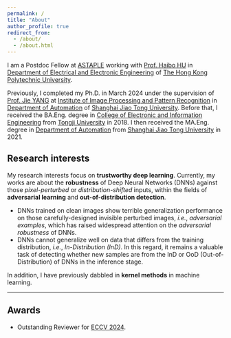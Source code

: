 ```yaml
---
permalink: /
title: "About"
author_profile: true
redirect_from: 
  - /about/
  - /about.html
---
```


I am a Postdoc Fellow at [ASTAPLE](https://www.astaple.com/) working with [Prof. Haibo HU](https://haibohu.org/) in [Department of Electrical and Electronic Engineering](https://www.polyu.edu.hk/eee/?sc_lang=en) of [The Hong Kong Polytechnic University](https://www.polyu.edu.hk/en/).

Previously, I completed my Ph.D. in March 2024 under the supervision of [Prof. Jie YANG](https://scholar.google.com/citations?user=tmx7tu8AAAAJ&hl=en) at [Institute of Image Processing and Pattern Recognition](http://www.pami.sjtu.edu.cn/) in [Department of Automation](https://automation.sjtu.edu.cn/) of [Shanghai Jiao Tong University](https://www.sjtu.edu.cn/). Before that, I received the BA.Eng. degree in [College of Electronic and Information Engineering](https://see.tongji.edu.cn/) from [Tongji University](https://www.tongji.edu.cn/) in 2018. I then received the MA.Eng. degree in [Department of Automation](https://automation.sjtu.edu.cn/) from [Shanghai Jiao Tong University](https://www.sjtu.edu.cn/) in 2021.


Research interests
---
My research interests focus on **trustworthy deep learning**. Currently, my works are about the **robustness** of Deep Neural Networks (DNNs) against those *pixel-perturbed* or *distribution-shifted* inputs, within the fields of **adversarial learning** and **out-of-distribution detection**.

- DNNs trained on clean images show terrible generalization performance on those carefully-designed invisible perturbed images, *i.e.*, *adversarial examples*, which has raised widespread attention on the *adversarial robustness* of DNNs.
- DNNs cannot generalize well on data that differs from the training distribution, *i.e.*, *In-Distribution (InD)*. In this regard, it remains a valuable task of detecting whether new samples are from the InD or OoD (Out-of-Distribution) of DNNs in the inference stage.

In addition, I have previously dabbled in **kernel methods** in machine learning.

---


Awards
---
- Outstanding Reviewer for [ECCV 2024](http://fanghenshaometeor.github.io/files/outstandingreviewereccv2024.pdf).